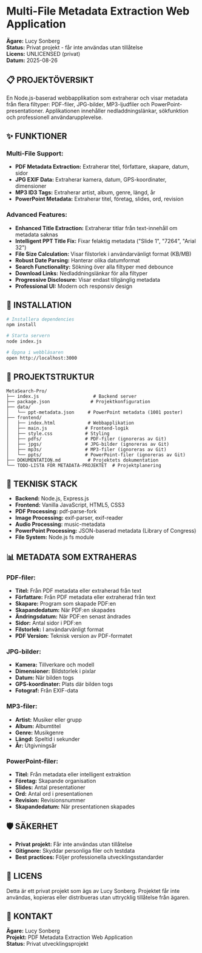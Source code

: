 # Multi-File Metadata Extraction Web Application

**Ägare:** Lucy Sonberg  
**Status:** Privat projekt - får inte användas utan tillåtelse  
**Licens:** UNLICENSED (privat)  
**Datum:** 2025-08-26  

## 📋 PROJEKTÖVERSIKT

En Node.js-baserad webbapplikation som extraherar och visar metadata från flera filtyper: PDF-filer, JPG-bilder, MP3-ljudfiler och PowerPoint-presentationer. Applikationen innehåller nedladdningslänkar, sökfunktion och professionell användarupplevelse.

## ✨ FUNKTIONER

### **Multi-File Support:**
- **PDF Metadata Extraction:** Extraherar titel, författare, skapare, datum, sidor
- **JPG EXIF Data:** Extraherar kamera, datum, GPS-koordinater, dimensioner
- **MP3 ID3 Tags:** Extraherar artist, album, genre, längd, år
- **PowerPoint Metadata:** Extraherar titel, företag, slides, ord, revision

### **Advanced Features:**
- **Enhanced Title Extraction:** Extraherar titlar från text-innehåll om metadata saknas
- **Intelligent PPT Title Fix:** Fixar felaktig metadata ("Slide 1", "7264", "Arial 32")
- **File Size Calculation:** Visar filstorlek i användarvänligt format (KB/MB)
- **Robust Date Parsing:** Hanterar olika datumformat
- **Search Functionality:** Sökning över alla filtyper med debounce
- **Download Links:** Nedladdningslänkar för alla filtyper
- **Progressive Disclosure:** Visar endast tillgänglig metadata
- **Professional UI:** Modern och responsiv design

## 🚀 INSTALLATION

```bash
# Installera dependencies
npm install

# Starta servern
node index.js

# Öppna i webbläsaren
open http://localhost:3000
```

## 📁 PROJEKTSTRUKTUR

```
MetaSearch-Pro/
├── index.js                    # Backend server
├── package.json               # Projektkonfiguration
├── data/
│   └── ppt-metadata.json     # PowerPoint metadata (1001 poster)
├── frontend/
│   ├── index.html            # Webbapplikation
│   ├── main.js              # Frontend-logik
│   ├── style.css            # Styling
│   ├── pdfs/                # PDF-filer (ignoreras av Git)
│   ├── jpgs/                # JPG-bilder (ignoreras av Git)
│   ├── mp3s/                # MP3-filer (ignoreras av Git)
│   └── ppts/                # PowerPoint-filer (ignoreras av Git)
├── DOKUMENTATION.md          # Projektets dokumentation
└── TODO-LISTA FÖR METADATA-PROJEKTET  # Projektplanering
```

## 🔧 TEKNISK STACK

- **Backend:** Node.js, Express.js
- **Frontend:** Vanilla JavaScript, HTML5, CSS3
- **PDF Processing:** pdf-parse-fork
- **Image Processing:** exif-parser, exif-reader
- **Audio Processing:** music-metadata
- **PowerPoint Processing:** JSON-baserad metadata (Library of Congress)
- **File System:** Node.js fs module

## 📊 METADATA SOM EXTRAHERAS

### **PDF-filer:**
- **Titel:** Från PDF metadata eller extraherad från text
- **Författare:** Från PDF metadata eller extraherad från text
- **Skapare:** Program som skapade PDF:en
- **Skapandedatum:** När PDF:en skapades
- **Ändringsdatum:** När PDF:en senast ändrades
- **Sidor:** Antal sidor i PDF:en
- **Filstorlek:** I användarvänligt format
- **PDF Version:** Teknisk version av PDF-formatet

### **JPG-bilder:**
- **Kamera:** Tillverkare och modell
- **Dimensioner:** Bildstorlek i pixlar
- **Datum:** När bilden togs
- **GPS-koordinater:** Plats där bilden togs
- **Fotograf:** Från EXIF-data

### **MP3-filer:**
- **Artist:** Musiker eller grupp
- **Album:** Albumtitel
- **Genre:** Musikgenre
- **Längd:** Speltid i sekunder
- **År:** Utgivningsår

### **PowerPoint-filer:**
- **Titel:** Från metadata eller intelligent extraktion
- **Företag:** Skapande organisation
- **Slides:** Antal presentationer
- **Ord:** Antal ord i presentationen
- **Revision:** Revisionsnummer
- **Skapandedatum:** När presentationen skapades

## 🛡️ SÄKERHET

- **Privat projekt:** Får inte användas utan tillåtelse
- **Gitignore:** Skyddar personliga filer och testdata
- **Best practices:** Följer professionella utvecklingsstandarder

## 📝 LICENS

Detta är ett privat projekt som ägs av Lucy Sonberg. Projektet får inte användas, kopieras eller distribueras utan uttrycklig tillåtelse från ägaren.

## 👤 KONTAKT

**Ägare:** Lucy Sonberg  
**Projekt:** PDF Metadata Extraction Web Application  
**Status:** Privat utvecklingsprojekt
